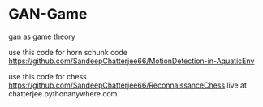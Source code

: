 # GAN-Game
gan as game theory

use this code for horn schunk code
https://github.com/SandeepChatterjee66/MotionDetection-in-AquaticEnv

use this code for chess
https://github.com/SandeepChatterjee66/ReconnaissanceChess
live at chatterjee.pythonanywhere.com
